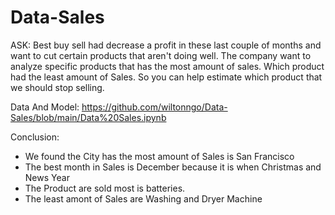 # Data-Sales
ASK:
Best buy sell had decrease a profit in these last couple of months and want to cut certain products that aren't doing well. The company want to analyze specific products that has the most amount of sales. Which product had the least amount of Sales. So you can help estimate which product that we should stop selling.


Data And Model:
https://github.com/wiltonngo/Data-Sales/blob/main/Data%20Sales.ipynb


Conclusion:
- We found the City has the most amount of Sales is San Francisco
- The best month in Sales is December because it is when Christmas and News Year
- The Product are sold most is batteries.
- The least amont of Sales are Washing and Dryer Machine
